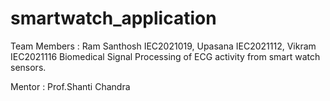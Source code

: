 # smartwatch_application

Team Members : Ram Santhosh IEC2021019, Upasana IEC2021112, Vikram IEC2021116
Biomedical Signal Processing of ECG activity from smart watch sensors. 

Mentor : Prof.Shanti Chandra
